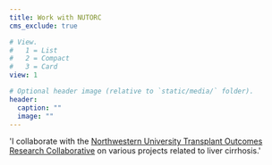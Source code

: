 ```yaml
---
title: Work with NUTORC 
cms_exclude: true

# View.
#   1 = List
#   2 = Compact
#   3 = Card
view: 1

# Optional header image (relative to `static/media/` folder).
header:
  caption: ""
  image: ""
---
```

'I collaborate with the [Northwestern University Transplant Outcomes Research Collaborative](https://www.feinberg.northwestern.edu/sites/nutorc/index.html) on various projects related to liver cirrhosis.'
